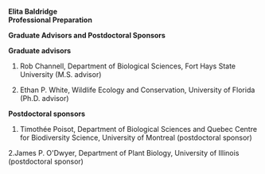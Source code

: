 <!--Biographical Sketch[2 page limit]
Submit your CV in the section Biographical Sketches. Follow the form
given in the Grants Program Guide II.C.2.f.i for senior personnel. List conference abstracts and titles of presentations separate from peer-reviewed articles. For unpublished manuscripts, list only those submitted or accepted for publication (along with most likely date of publication).-->
**Elita Baldridge**  
**Professional Preparation**
<!--A list of the individual’s undergraduate and graduate education and postdoctoral training (including location) as indicated below:
**Undergraduate Training**
>Kansas State University, Manhattan, KS; 2007  
*B.S., Wildlife Ecology and Management*

**Graduate Training**
>Fort Hays State University, Hays, KS; 2010  
*M.S., Biology*    

> Utah State University, Logan UT; 2015   
*Ph.D., Ecology*    

**Products**  
[OA]: The published paper is open access (or at least free to read)  
[OA version]: Link to an open or free version of the paper if the published version is not open access.  

Myhrvold, N.P., *E. Baldridge*, B. Chan, D. Sivam, D.L. Freeman, S.K.M. Ernest. In Press. An Amniote Life History Database to Perform Comparative Analyses with Birds, Mammals, and Reptiles. Ecology (Ecological Archives Data Paper) [OA] 

*E. Baldridge*, X. Xiao, E.P. White. 2015. An extensive comparison of species-abundance distribution models. [OA] *preprint, bioRxiv* http://dx.doi.org/10.1101/024802  

White, E.P, *E. Baldridge*+, Z.T. Brym+, K.J. Locey+, D.J. McGlinn+, S.R. Supp+. 2013. Nine simple ways to make it easier to (re)use your data. Ideas in Ecology and Evolution. 6(2): 1–10. [OA] *http://library.queensu.ca/ojs/index.php/IEE/article/view/4608/4898* 

*(+: Authors contributed equally to the work.)*

**Synergistic Activities**  
*Elita Baldridge* & Ethan White. Ecologist in silico: Facilitating access for chronically ill/disabled ecologists. [OA] <http://files.figshare.com/2201245/ESA_2015.pdf>

Outreach Coordinator, Ecological Society of American Open Science section, 2015-2016.

Founding chair/member, Ecological Society of America Inclusive Ecology section 2016-2017.

MiscAbundanceDB: Community abundance data for a variety of mostly vertebrate taxa.  Available at <http://figshare.com/articles/Community_abundance_data/769251>

**Collaborators**
<!--Collaborators and Co-Editors. A list of all persons in alphabetical order (including their current organizational affiliations) who are currently, or who have been collaborators or co-authors with the individual on a project, book, article, report, abstract or paper during the 48 months preceding the submission of the proposal.-->


**Graduate Advisors and Postdoctoral Sponsors** 
<!--A list of the names of the individual’s own graduate advisor(s) and principal postdoctoral sponsor(s), and their current organizational affiliations. The total number of graduate advisors and postdoctoral sponsors also must be identified.-->
**Graduate advisors**
1. Rob Channell, Department of Biological Sciences, Fort Hays State University (M.S. advisor)

2. Ethan P. White, Wildlife Ecology and Conservation, University of Florida (Ph.D. advisor)

**Postdoctoral sponsors**
1. Timothée Poisot, Department of Biological Sciences and Quebec Centre for Biodiversity Science, University of Montreal (postdoctoral sponsor)

2.James P. O'Dwyer, Department of Plant Biology, University of Illinois (postdoctoral sponsor)

